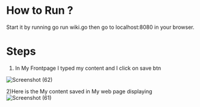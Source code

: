 # How to Run ?

Start it by running go run wiki.go then go to localhost:8080 in your browser.

# Steps

1) In My Frontpage I typed my content and I click on save btn 

![Screenshot (62)](https://user-images.githubusercontent.com/93249038/214472644-00db7fad-01b2-42b3-aee7-8d3f225d4fbc.png)

2)Here is the My content saved in My web page displaying  
![Screenshot (61)](https://user-images.githubusercontent.com/93249038/214472623-44918f0d-39e3-46ed-a441-6531b75d787b.png)

